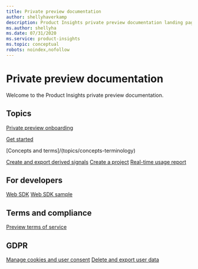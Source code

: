 ```yaml
---
title: Private preview documentation 
author: shellyhaverkamp
description: Product Insights private preview documentation landing page
ms.author: shellyha
ms.date: 07/31/2020
ms.service: product-insights
ms.topic: conceptual
robots: noindex,nofollow
---
```


# Private preview documentation
Welcome to the Product Insights private preview documentation. 

## Topics
[Private preview onboarding](../topics/onboarding-guidance.md)

[Get started](/topics/first-run-experience)

[Concepts and terms]/(topics/concepts-terminology)

[Create and export derived signals](xref:topics/derived-signals)
[Create a project](xref:topics/create-project)
[Real-time usage report](xref:topics/real-time-usage-report)

## For developers
[Web SDK](xref:topics/getting-started-websdk)
[Web SDK sample](xref:topics/websdk-sample)

## Terms and compliance
[Preview terms of service](xref:developers/articles/terms-of-service)

## GDPR 
[Manage cookies and user consent](xref:topics/user-consent-storage)
[Delete and export user data](xref:topics/delete-export-signal-data)


